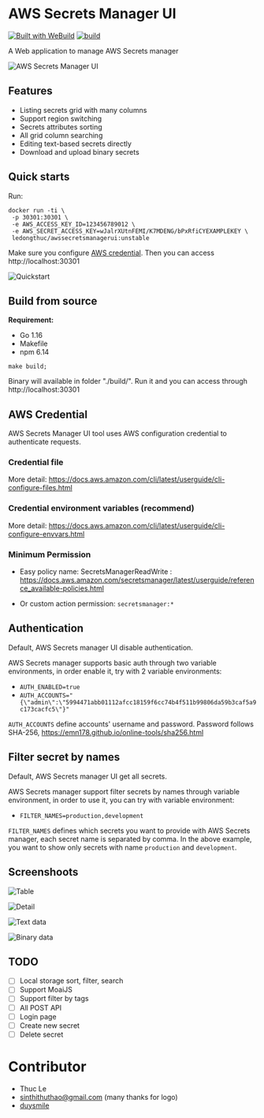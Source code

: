 # AWS Secrets Manager UI

[![Built with WeBuild](https://raw.githubusercontent.com/webuild-community/badge/master/svg/WeBuild.svg)](https://webuild.community) [![build](https://github.com/ledongthuc/awssecretsmanagerui/actions/workflows/build.yml/badge.svg?branch=main)](https://github.com/ledongthuc/awssecretsmanagerui/actions/workflows/build.yml)

A Web application to manage AWS Secrets manager

![AWS Secrets Manager UI](https://user-images.githubusercontent.com/1828895/113342648-07e31280-932f-11eb-9949-9a2ec0c08e40.png)

## Features
 - Listing secrets grid with many columns
 - Support region switching
 - Secrets attributes sorting
 - All grid column searching
 - Editing text-based secrets directly
 - Download and upload binary secrets

## Quick starts

Run:

```
docker run -ti \
 -p 30301:30301 \
 -e AWS_ACCESS_KEY_ID=123456789012 \
 -e AWS_SECRET_ACCESS_KEY=wJalrXUtnFEMI/K7MDENG/bPxRfiCYEXAMPLEKEY \
 ledongthuc/awssecretsmanagerui:unstable
```

Make sure you configure [AWS credential](https://docs.aws.amazon.com/sdk-for-java/v1/developer-guide/setup-credentials.html). Then you can access http://localhost:30301

![Quickstart](https://user-images.githubusercontent.com/1828895/113198932-cd15a780-9266-11eb-98e3-2a13487c3bd0.png)

## Build from source

**Requirement:**
 - Go 1.16
 - Makefile
 - npm 6.14

```
make build;
```

Binary will available in folder "./build/". Run it and you can access through http://localhost:30301

## AWS Credential

AWS Secrets Manager UI tool uses AWS configuration credential to authenticate requests.

### Credential file

More detail: https://docs.aws.amazon.com/cli/latest/userguide/cli-configure-files.html

### Credential environment variables (recommend)

More detail: https://docs.aws.amazon.com/cli/latest/userguide/cli-configure-envvars.html

### Minimum Permission

 - Easy policy name: SecretsManagerReadWrite : https://docs.aws.amazon.com/secretsmanager/latest/userguide/reference_available-policies.html

 - Or custom action permission: `secretsmanager:*`


## Authentication

Default, AWS Secrets manager UI disable authentication.

AWS Secrets manager supports basic auth through two variable environments, in order enable it, try with 2 variable environments:

 - `AUTH_ENABLED=true`
 - `AUTH_ACCOUNTS="{\"admin\":\"5994471abb01112afcc18159f6cc74b4f511b99806da59b3caf5a9c173cacfc5\"}"`

`AUTH_ACCOUNTS` define accounts' username and password. Password follows SHA-256, https://emn178.github.io/online-tools/sha256.html

## Filter secret by names

Default, AWS Secrets manager UI get all secrets.

AWS Secrets manager support filter secrets by names through variable environment, in order to use it, you can try with variable environment:
- `FILTER_NAMES=production,development`

`FILTER_NAMES` defines which secrets you want to provide with AWS Secrets manager, each secret name is separated by comma. In the above example, you want to show only secrets with name `production` and `development`.

## Screenshoots

![Table](https://user-images.githubusercontent.com/1828895/113339958-8ccc2d00-932b-11eb-9738-4c7fea424985.png)

![Detail](https://user-images.githubusercontent.com/1828895/113339995-9c4b7600-932b-11eb-80a3-b550ad6893b0.png)

![Text data](https://user-images.githubusercontent.com/1828895/113340032-abcabf00-932b-11eb-9b2b-568f7d443873.png)

![Binary data](https://user-images.githubusercontent.com/1828895/113340095-bc7b3500-932b-11eb-8976-b0c6efdcd02a.png)

## TODO
 - [ ] Local storage sort, filter, search
 - [ ] Support MoaiJS
 - [ ] Support filter by tags
 - [ ] All POST API
 - [ ] Login page
 - [ ] Create new secret
 - [ ] Delete secret

# Contributor

 - Thuc Le
 - sinthithuthao@gmail.com (many thanks for logo)
 - [duysmile](github.com/duysmile)

